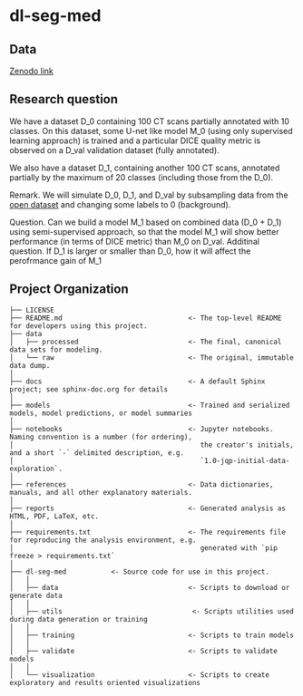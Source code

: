 dl-seg-med
==============================

Data
-----
[Zenodo link](https://zenodo.org/record/6802614)

Research question
------------------
We have a dataset D_0 containing 100 CT scans partially annotated with 10 classes. On this dataset, some U-net like model M_0 (using only supervised learning approach) is trained and a particular DICE quality metric is observed on a D_val validation dataset (fully annotated).

We also have a dataset D_1, containing another 100 CT scans, annotated partially by the maximum of 20 classes (including those from the D_0).

Remark. We will simulate D_0, D_1, and D_val by subsampling data from the [open dataset](https://zenodo.org/record/6802614) and changing some labels to 0 (background).

Question. Can we build a model M_1 based on combined data (D_0 + D_1) using semi-supervised approach, so that the model M_1 will show better performance (in terms of DICE metric) than M_0 on D_val.
Additinal question. If D_1 is larger or smaller than D_0, how it will affect the perofrmance gain of M_1

Project Organization
------------

    ├── LICENSE
    ├── README.md                               <- The top-level README for developers using this project.
    ├── data
    │   ├── processed                           <- The final, canonical data sets for modeling.
    │   └── raw                                 <- The original, immutable data dump.
    │
    ├── docs                                    <- A default Sphinx project; see sphinx-doc.org for details
    │
    ├── models                                  <- Trained and serialized models, model predictions, or model summaries
    │
    ├── notebooks                               <- Jupyter notebooks. Naming convention is a number (for ordering),
    │                                              the creator's initials, and a short `-` delimited description, e.g.
    │                                              `1.0-jqp-initial-data-exploration`.
    │
    ├── references                              <- Data dictionaries, manuals, and all other explanatory materials.
    │
    ├── reports                                 <- Generated analysis as HTML, PDF, LaTeX, etc.
    │
    ├── requirements.txt                        <- The requirements file for reproducing the analysis environment, e.g.
    │                                              generated with `pip freeze > requirements.txt`
    │
    ├── dl-seg-med           <- Source code for use in this project.
    │   │
    │   ├── data                                <- Scripts to download or generate data
    │   │
    │   ├── utils                                <- Scripts utilities used during data generation or training
    │   │
    │   ├── training                            <- Scripts to train models
    │   │
    │   ├── validate                            <- Scripts to validate models
    │   │
    │   └── visualization                       <- Scripts to create exploratory and results oriented visualizations
